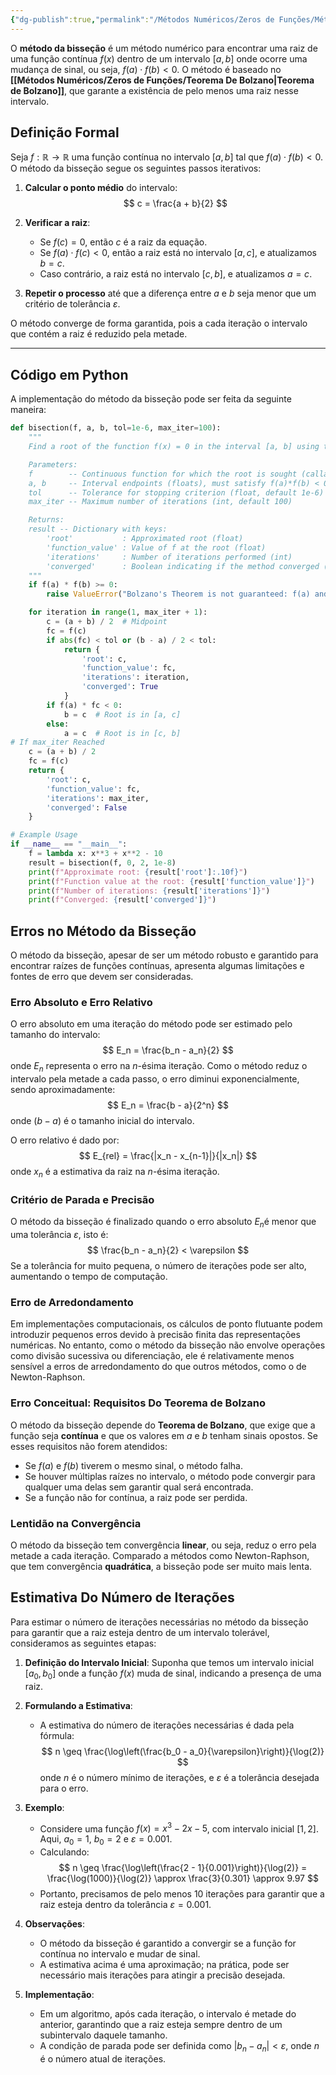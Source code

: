 ```yaml
---
{"dg-publish":true,"permalink":"/Métodos Numéricos/Zeros de Funções/Método da Bisseção/","created":"2025-05-20T13:30:13.846-03:00"}
---
```



O **método da bisseção** é um método numérico para encontrar uma raiz de uma função contínua $f(x)$ dentro de um intervalo $[a, b]$ onde ocorre uma mudança de sinal, ou seja, $f(a) \cdot f(b) < 0$. O método é baseado no **[[Métodos Numéricos/Zeros de Funções/Teorema De Bolzano\|Teorema de Bolzano]]**, que garante a existência de pelo menos uma raiz nesse intervalo.  

## Definição Formal

Seja $f: \mathbb{R} \to \mathbb{R}$ uma função contínua no intervalo $[a, b]$ tal que $f(a) \cdot f(b) < 0$. O método da bisseção segue os seguintes passos iterativos:  

1. **Calcular o ponto médio** do intervalo:
$$
c = \frac{a + b}{2}
$$
2. **Verificar a raiz**:
	- Se $f(c) = 0$, então $c$ é a raiz da equação.  
	- Se $f(a) \cdot f(c) < 0$, então a raiz está no intervalo $[a, c]$, e atualizamos $b = c$.  
	- Caso contrário, a raiz está no intervalo $[c, b]$, e atualizamos $a = c$.

3. **Repetir o processo** até que a diferença entre $a$ e $b$ seja menor que um critério de tolerância $\varepsilon$.

O método converge de forma garantida, pois a cada iteração o intervalo que contém a raiz é reduzido pela metade.  

---

## Código em Python

A implementação do método da bisseção pode ser feita da seguinte maneira:  

```python
def bisection(f, a, b, tol=1e-6, max_iter=100):
    """
    Find a root of the function f(x) = 0 in the interval [a, b] using the Bisection method.

    Parameters:
    f        -- Continuous function for which the root is sought (callable)
    a, b     -- Interval endpoints (floats), must satisfy f(a)*f(b) < 0
    tol      -- Tolerance for stopping criterion (float, default 1e-6)
    max_iter -- Maximum number of iterations (int, default 100)

    Returns:
    result -- Dictionary with keys:
        'root'           : Approximated root (float)
        'function_value' : Value of f at the root (float)
        'iterations'     : Number of iterations performed (int)
        'converged'      : Boolean indicating if the method converged (bool)
    """
    if f(a) * f(b) >= 0:
        raise ValueError("Bolzano's Theorem is not guaranteed: f(a) and f(b) must have opposite signs.")

    for iteration in range(1, max_iter + 1):
        c = (a + b) / 2  # Midpoint
        fc = f(c)
        if abs(fc) < tol or (b - a) / 2 < tol:
            return {
                'root': c,
                'function_value': fc,
                'iterations': iteration,
                'converged': True
            }
        if f(a) * fc < 0:
            b = c  # Root is in [a, c]
        else:
            a = c  # Root is in [c, b]
# If max_iter Reached
    c = (a + b) / 2
    fc = f(c)
    return {
        'root': c,
        'function_value': fc,
        'iterations': max_iter,
        'converged': False
    }

# Example Usage
if __name__ == "__main__":
    f = lambda x: x**3 + x**2 - 10
    result = bisection(f, 0, 2, 1e-8)
    print(f"Approximate root: {result['root']:.10f}")
    print(f"Function value at the root: {result['function_value']}")
    print(f"Number of iterations: {result['iterations']}")
    print(f"Converged: {result['converged']}")
```

## Erros no Método da Bisseção

O método da bisseção, apesar de ser um método robusto e garantido para encontrar raízes de funções contínuas, apresenta algumas limitações e fontes de erro que devem ser consideradas.  

### Erro Absoluto e Erro Relativo

O erro absoluto em uma iteração do método pode ser estimado pelo tamanho do intervalo:  
$$
E_n = \frac{b_n - a_n}{2}
$$
onde $E_n$ representa o erro na $n$-ésima iteração. Como o método reduz o intervalo pela metade a cada passo, o erro diminui exponencialmente, sendo aproximadamente:  
$$
E_n = \frac{b - a}{2^n}
$$
onde $(b - a)$ é o tamanho inicial do intervalo.  

O erro relativo é dado por:  
$$
E_{rel} = \frac{|x_n - x_{n-1}|}{|x_n|}
$$
onde $x_n$ é a estimativa da raiz na $n$-ésima iteração.  

### Critério de Parada e Precisão

O método da bisseção é finalizado quando o erro absoluto $E_n$é menor que uma tolerância $\varepsilon$, isto é:  
$$
\frac{b_n - a_n}{2} < \varepsilon
$$
Se a tolerância for muito pequena, o número de iterações pode ser alto, aumentando o tempo de computação.  

### Erro de Arredondamento

Em implementações computacionais, os cálculos de ponto flutuante podem introduzir pequenos erros devido à precisão finita das representações numéricas. No entanto, como o método da bisseção não envolve operações como divisão sucessiva ou diferenciação, ele é relativamente menos sensível a erros de arredondamento do que outros métodos, como o de Newton-Raphson.  

### Erro Conceitual: Requisitos Do Teorema de Bolzano

O método da bisseção depende do **Teorema de Bolzano**, que exige que a função seja **contínua** e que os valores em $a$ e $b$ tenham sinais opostos. Se esses requisitos não forem atendidos:  

- Se $f(a)$ e $f(b)$ tiverem o mesmo sinal, o método falha.  
- Se houver múltiplas raízes no intervalo, o método pode convergir para qualquer uma delas sem garantir qual será encontrada.  
- Se a função não for contínua, a raiz pode ser perdida.  

### Lentidão na Convergência

O método da bisseção tem convergência **linear**, ou seja, reduz o erro pela metade a cada iteração. Comparado a métodos como Newton-Raphson, que tem convergência **quadrática**, a bisseção pode ser muito mais lenta.  

## Estimativa Do Número de Iterações

Para estimar o número de iterações necessárias no método da bisseção para garantir que a raiz esteja dentro de um intervalo tolerável, consideramos as seguintes etapas:

1. **Definição do Intervalo Inicial**: Suponha que temos um intervalo inicial $[a_0, b_0]$ onde a função $f(x)$ muda de sinal, indicando a presença de uma raiz.
2. **Formulando a Estimativa**:
   - A estimativa do número de iterações necessárias é dada pela fórmula:
$$
n \geq \frac{\log\left(\frac{b_0 - a_0}{\varepsilon}\right)}{\log(2)}
$$
    onde $n$ é o número mínimo de iterações, e $\varepsilon$ é a tolerância desejada para o erro.

3. **Exemplo**:
   - Considere uma função $f(x) = x^3 - 2x - 5$, com intervalo inicial $[1, 2]$. Aqui, $a_0 = 1$, $b_0 = 2$ e $\varepsilon = 0.001$.
   - Calculando:
$$
n \geq \frac{\log\left(\frac{2 - 1}{0.001}\right)}{\log(2)} = \frac{\log(1000)}{\log(2)} \approx \frac{3}{0.301} \approx 9.97
$$
   - Portanto, precisamos de pelo menos $10$ iterações para garantir que a raiz esteja dentro da tolerância $\varepsilon = 0.001$.

4. **Observações**:
   - O método da bisseção é garantido a convergir se a função for contínua no intervalo e mudar de sinal.
   - A estimativa acima é uma aproximação; na prática, pode ser necessário mais iterações para atingir a precisão desejada.

5. **Implementação**:
   - Em um algoritmo, após cada iteração, o intervalo é metade do anterior, garantindo que a raiz esteja sempre dentro de um subintervalo daquele tamanho.
   - A condição de parada pode ser definida como $|b_n - a_n| < \varepsilon$, onde $n$ é o número atual de iterações.
